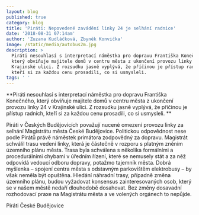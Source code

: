 ```yaml
---
layout: blog
published: true
category: blog
title: 'Piráti: Nepovedené zavádění linky 24 je selhání radnice'
date: '2018-08-31 07:14am'
author: 'Zuzana Kudláčková, Zbyněk Konvička'
image: /static/media/autobus2m.jpg
description: >
  Piráti nesouhlasí s interpretací náměstka pro dopravu Františka Konečného,
  který obviňuje majitele domů v centru města z ukončení provozu linky 24 v
  Krajinské ulici. Z rozsudku jasně vyplývá, že příčinou je přístup radních,
  kteří si za každou cenu prosadili, co si usmysleli.
tags: ' '
---
```

**Piráti nesouhlasí s interpretací náměstka pro dopravu Františka Konečného, který obviňuje majitele domů v centru města z ukončení provozu linky 24 v Krajinské ulici. Z rozsudku jasně vyplývá, že příčinou je přístup radních, kteří si za každou cenu prosadili, co si usmysleli.** 



Piráti v Českých Budějovicích považují nucené omezení provozu linky za selhání Magistrátu města České Budějovice. Politickou odpovědnost nese podle Pirátů právě náměstek primátora zodpovědný za dopravu. Magistrát schválil trasu vedení linky, která je částečně v rozporu s platným zněním územního plánu města. Trasa byla schválena s několika formálními a procedurálními chybami v úředním řízení, které se nemusely stát a za něž odpovídá vedoucí odboru dopravy, potažmo tajemník města. Dobrá myšlenka – spojení centra města s odstavným parkovištěm elektrobusy – by však neměla být opuštěna. Hledání náhradní trasy, případně změna územního plánu, budou vyžadovat konsensus zainteresovaných osob, který se v našem městě nedaří dlouhodobě dosahovat. Bez změny dosavadní rozhodovací praxe na Magistrátu města a ve volených orgánech to nepůjde. 



Piráti České Budějovice
